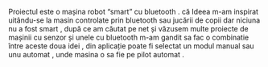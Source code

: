 Proiectul este o  mașina   robot “smart” cu bluetooth . că Ideea m-am inspirat uitându-se la masin controlate prin bluetooth sau jucării de copii dar niciuna nu a fost smart , 
după ce am căutat pe net și văzusem multe proiecte de mașinii cu senzor și unele cu bluetooth m-am gandit sa fac o combinatie între aceste doua idei ,
din aplicație poate fi selectat un modul manual sau unu automat , unde masina o sa fie pe pilot automat .
